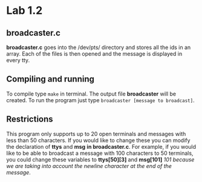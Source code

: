 Lab 1.2
=======
## broadcaster.c
**broadcaster.c** goes into the /dev/pts/ directory and stores all the ids in an array. Each of the files is then opened and the message is displayed in every tty. 
## Compiling and running
To compile type `make` in terminal. The output file **broadcaster** will be created. To run the program just type `broadcaster [message to broadcast]`.
## Restrictions
This program only supports up to 20 open terminals and messages with less than 50 characters. If you would like to change these you can modify the declaration of **ttys** and **msg** **in broadcaster.c**. For example, if you would like to be able to broadcast a message with 100 characters to 50 terminals, you could change these variables to **ttys[50][3]** and **msg[101]** *101 because we are taking into account the newline character at the end of the message*. 
